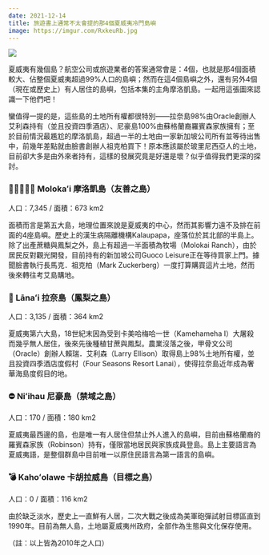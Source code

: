 ```yaml
---
date: 2021-12-14
title: 旅遊書上通常不太會提的那4個夏威夷冷門島嶼
image: https://imgur.com/RxkeuRb.jpg
---
```

![](https://imgur.com/RxkeuRb.jpg)

夏威夷有幾個島？航空公司或旅遊業者的答案通常會是：4個，也就是那4個面積較大、佔整個夏威夷超過99%人口的島嶼；然而在這4個島嶼之外，還有另外4個（現在或歷史上）有人居住的島嶼，包括本集的主角摩洛凱島。一起用這張圖來認識一下他們吧！

蠻值得一提的是，這些島的土地所有權都很特別——拉奈島98%由Oracle創辦人艾利森持有（並且投資四季酒店）、尼豪島100%由蘇格蘭裔羅賓森家族擁有；至於目前情況最尷尬的摩洛凱島，超過一半的土地由一家新加坡公司所有並等待出售中，前幾年差點就由臉書創辦人祖克柏買下！原本應該屬於玻里尼西亞人的土地，目前卻大多是由外來者持有，這樣的發展究竟是好還是壞？似乎值得我們更深的探討。

### 🧑🏽‍🤝‍🧑🏽 Molokaʻi 摩洛凱島（友善之島）
人口：7,345 / 面積：673 km2

面積而言是第五大島，地理位置來說是夏威夷的中心，然而其影響力遠不及排在前面的4座島嶼。歷史上的漢生病隔離機構Kalaupapa，座落位於其北部的半島上。除了出產蔗糖與鳳梨之外，島上有超過一半面積為牧場（Molokai Ranch），由於居民反對觀光開發，目前持有的新加坡公司Guoco Leisure正在等待買家上門。據聞臉書執行長馬克．祖克柏（Mark Zuckerberg）一度打算購買這片土地，然而後來轉往考艾島購地。

### 🍍 Lānaʻi 拉奈島（鳳梨之島）
人口：3,135 / 面積：364 km2

夏威夷第六大島，18世紀末因為受到卡美哈梅哈一世（Kamehameha I）大屠殺而幾乎無人居住，後來先後種植甘蔗與鳳梨。農業沒落之後，甲骨文公司（Oracle）創辦人賴瑞．艾利森（Larry Ellison）取得島上98%土地所有權，並且投資四季酒店度假村（Four Seasons Resort Lanai），使得拉奈島近年成為奢華海島度假目的地。

### ⛔ Niʻihau 尼豪島（禁域之島）
人口：170 / 面積：180 km2

夏威夷最西邊的島，也是唯一有人居住但禁止外人進入的島嶼，目前由蘇格蘭裔的羅賓森家族（Robinson）持有，僅限當地居民與家族成員登島。島上主要語言為夏威夷語，是整個群島中目前唯一以原住民語言為第一語言的島嶼。

### 💣 Kahoʻolawe 卡胡拉威島（目標之島）
人口：0 / 面積：116 km2

由於缺乏淡水，歷史上一直鮮有人居，二次大戰之後成為美軍砲彈試射目標區直到1990年。目前為無人島，土地屬夏威夷州政府，全部作為生態與文化保存使用。

（註：以上皆為2010年之人口）